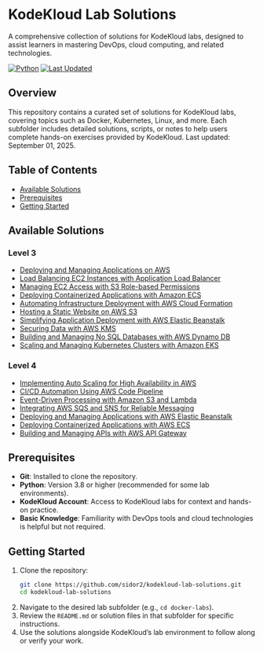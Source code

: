 # KodeKloud Lab Solutions

A comprehensive collection of solutions for KodeKloud labs, designed to assist learners in mastering DevOps, cloud computing, and related technologies.

[![Python](https://img.shields.io/badge/python-3.8%2B-blue)](https://www.python.org)
[![Last Updated](https://img.shields.io/badge/Last%20Updated-Sep%2001,%202025-lightgrey)](https://github.com/sidor2/kodekloud-lab-solutions)

## Overview

This repository contains a curated set of solutions for KodeKloud labs, covering topics such as Docker, Kubernetes, Linux, and more. Each subfolder includes detailed solutions, scripts, or notes to help users complete hands-on exercises provided by KodeKloud. Last updated: September 01, 2025.

## Table of Contents
- [Available Solutions](#available-solutions)
- [Prerequisites](#prerequisites)
- [Getting Started](#getting-started)


## Available Solutions
### Level 3
- [Deploying and Managing Applications on AWS](aws-labs/level3/lab1/README.md)
- [Load Balancing EC2 Instances with Application Load Balancer](aws-labs/level3/lab2/README.md)
- [Managing EC2 Access with S3 Role-based Permissions](aws-labs/level3/lab3/README.md)
- [Deploying Containerized Applications with Amazon ECS](aws-labs/level3/lab4/README.md)
- [Automating Infrastructure Deployment with AWS Cloud Formation](aws-labs/level3/lab5/README.md)
- [Hosting a Static Website on AWS S3](aws-labs/level3/lab6/README.md)
- [Simplifying Application Deployment with AWS Elastic Beanstalk](aws-labs/level3/lab7/README.md)
- [Securing Data with AWS KMS](aws-labs/level3/lab8/README.md)
- [Building and Managing No SQL Databases with AWS Dynamo DB](aws-labs/level3/lab9/README.md)
- [Scaling and Managing Kubernetes Clusters with Amazon EKS](aws-labs/level3/lab10/README.md)


### Level 4
- [Implementing Auto Scaling for High Availability in AWS](aws-labs/level4/lab1/README.md)
- [CI/CD Automation Using AWS Code Pipeline](aws-labs/level4/lab2/README.md)
- [Event-Driven Processing with Amazon S3 and Lambda](aws-labs/level4/lab3/README.md)
- [Integrating AWS SQS and SNS for Reliable Messaging](aws-labs/level4/lab4/README.md)
- [Deploying and Managing Applications with AWS Elastic Beanstalk](aws-labs/level4/lab5/README.md)
- [Deploying Containerized Applications with AWS ECS](aws-labs/level4/lab6/README.md)
- [Building and Managing APIs with AWS API Gateway](aws-labs/level4/lab7/README.md)


## Prerequisites
- **Git**: Installed to clone the repository.
- **Python**: Version 3.8 or higher (recommended for some lab environments).
- **KodeKloud Account**: Access to KodeKloud labs for context and hands-on practice.
- **Basic Knowledge**: Familiarity with DevOps tools and cloud technologies is helpful but not required.

## Getting Started
1. Clone the repository:
   ```bash
   git clone https://github.com/sidor2/kodekloud-lab-solutions.git
   cd kodekloud-lab-solutions
   ```
2. Navigate to the desired lab subfolder (e.g., `cd docker-labs`).
3. Review the `README.md` or solution files in that subfolder for specific instructions.
4. Use the solutions alongside KodeKloud’s lab environment to follow along or verify your work.